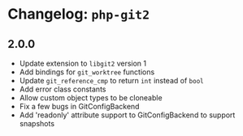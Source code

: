# Changelog: `php-git2`

## 2.0.0

- Update extension to `libgit2` version 1
- Add bindings for `git_worktree` functions
- Update `git_reference_cmp` to return `int` instead of `bool`
- Add error class constants
- Allow custom object types to be cloneable
- Fix a few bugs in GitConfigBackend
- Add 'readonly' attribute support to GitConfigBackend to support snapshots

